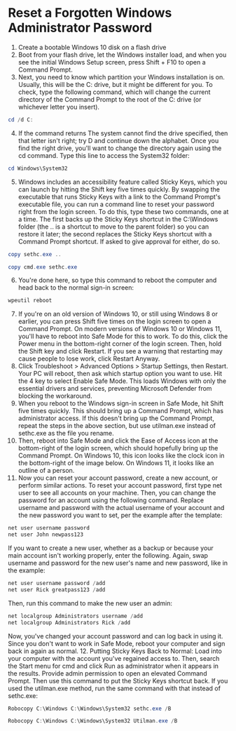 # Reset a Forgotten Windows Administrator Password

1. Create a bootable Windows 10 disk on a flash drive
2. Boot from your flash drive, let the Windows installer load, and when you see the initial Windows Setup screen, press Shift + F10 to open a Command Prompt.
3. Next, you need to know which partition your Windows installation is on. Usually, this will be the C: drive, but it might be different for you. To check, type the following command, which will change the current directory of the Command Prompt to the root of the C: drive (or whichever letter you insert).
```powershell
cd /d C:
```
4. If the command returns The system cannot find the drive specified, then that letter isn't right; try D and continue down the alphabet. Once you find the right drive, you'll want to change the directory again using the cd command. Type this line to access the System32 folder:
```powershell
cd Windows\System32
```
5. Windows includes an accessibility feature called Sticky Keys, which you can launch by hitting the Shift key five times quickly. By swapping the executable that runs Sticky Keys with a link to the Command Prompt's executable file, you can run a command line to reset your password right from the login screen. To do this, type these two commands, one at a time. The first backs up the Sticky Keys shortcut in the C:\Windows folder (the .. is a shortcut to move to the parent folder) so you can restore it later; the second replaces the Sticky Keys shortcut with a Command Prompt shortcut. If asked to give approval for either, do so.
```powershell
copy sethc.exe ..
```
```powershell
copy cmd.exe sethc.exe
```
6. You're done here, so type this command to reboot the computer and head back to the normal sign-in screen:
```powershell
wpeutil reboot
```
7. If you're on an old version of Windows 10, or still using Windows 8 or earlier, you can press Shift five times on the login screen to open a Command Prompt. On modern versions of Windows 10 or Windows 11, you'll have to reboot into Safe Mode for this to work. To do this, click the Power menu in the bottom-right corner of the login screen. Then, hold the Shift key and click Restart. If you see a warning that restarting may cause people to lose work, click Restart Anyway.
8. Click Troubleshoot > Advanced Options > Startup Settings, then Restart. Your PC will reboot, then ask which startup option you want to use. Hit the 4 key to select Enable Safe Mode. This loads Windows with only the essential drivers and services, preventing Microsoft Defender from blocking the workaround.
9. When you reboot to the Windows sign-in screen in Safe Mode, hit Shift five times quickly. This should bring up a Command Prompt, which has administrator access. If this doesn't bring up the Command Prompt, repeat the steps in the above section, but use utilman.exe instead of sethc.exe as the file you rename.
10. Then, reboot into Safe Mode and click the Ease of Access icon at the bottom-right of the login screen, which should hopefully bring up the Command Prompt. On Windows 10, this icon looks like the clock icon in the bottom-right of the image below. On Windows 11, it looks like an outline of a person.
11. Now you can reset your account password, create a new account, or perform similar actions. To reset your account password, first type net user to see all accounts on your machine. Then, you can change the password for an account using the following command. Replace username and password with the actual username of your account and the new password you want to set, per the example after the template:
```powershell
net user username password
net user John newpass123
```
If you want to create a new user, whether as a backup or because your main account isn't working properly, enter the following. Again, swap username and password for the new user's name and new password, like in the example:
```powershell
net user username password /add
net user Rick greatpass123 /add
```
Then, run this command to make the new user an admin:
```powershell
net localgroup Administrators username /add
net localgroup Administrators Rick /add
```
Now, you've changed your account password and can log back in using it. Since you don't want to work in Safe Mode, reboot your computer and sign back in again as normal.
12. Putting Sticky Keys Back to Normal: Load into your computer with the account you've regained access to. Then, search the Start menu for cmd and click Run as administrator when it appears in the results. Provide admin permission to open an elevated Command Prompt. Then use this command to put the Sticky Keys shortcut back. If you used the utilman.exe method, run the same command with that instead of sethc.exe:
```powershell
Robocopy C:\Windows C:\Windows\System32 sethc.exe /B
```
```powershell
Robocopy C:\Windows C:\Windows\System32 Utilman.exe /B
```







